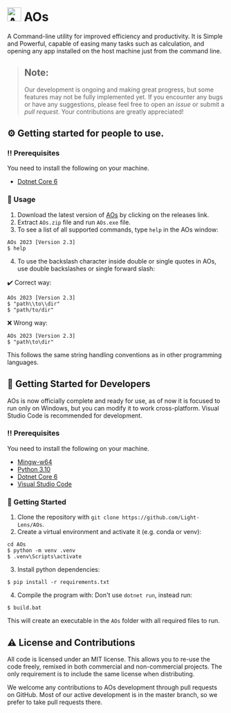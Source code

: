 # <img title="AOs" src="https://github.com/Light-Lens/AOs/blob/master/img/AOs.ico?raw=true" width="32" height="32"> AOs

A Command-line utility for improved efficiency and productivity. It is Simple and Powerful, capable of easing many tasks such as calculation, and opening any app installed on the host machine just from the command line.

> Note:
> ---
>
> Our development is ongoing and making great progress, but some features may not be fully implemented yet. If you encounter any bugs or have any suggestions, please feel free to open an _issue_ or submit a _pull request_. Your contributions are greatly appreciated!

## :gear: Getting started for people to use.
### :bangbang: Prerequisites
You need to install the following on your machine.
- [Dotnet Core 6](https://dotnet.microsoft.com/en-us/download/dotnet/6.0)

### :eyes: Usage
1. Download the latest version of [AOs](https://github.com/Light-Lens/AOs/releases/) by clicking on the releases link.
2. Extract `AOs.zip` file and run `AOs.exe` file.
3. To see a list of all supported commands, type `help` in the AOs window:
```console
AOs 2023 [Version 2.3]
$ help
```

4. To use the backslash character inside double or single quotes in AOs, use double backslashes or single forward slash:

:heavy_check_mark: Correct way:
```console
AOs 2023 [Version 2.3]
$ "path\\to\\dir"
$ "path/to/dir"
```

:x: Wrong way:
```console
AOs 2023 [Version 2.3]
$ "path\to\dir"
```

This follows the same string handling conventions as in other programming languages.

## :toolbox: Getting Started for Developers
AOs is now officially complete and ready for use, as of now it is focused to run only on Windows, but you can modify it to work cross-platform. Visual Studio Code is recommended for development.

### :bangbang: Prerequisites
You need to install the following on your machine.
- [Mingw-w64](https://github.com/niXman/mingw-builds-binaries/releases)
- [Python 3.10](https://www.python.org/downloads/release/python-3109/)
- [Dotnet Core 6](https://dotnet.microsoft.com/en-us/download/dotnet/6.0)
- [Visual Studio Code](https://code.visualstudio.com/)

### :pencil: Getting Started
1. Clone the repository with `git clone https://github.com/Light-Lens/AOs`.
2. Create a virtual environment and activate it (e.g. conda or venv):

```console
cd AOs
$ python -m venv .venv
$ .venv\Scripts\activate
```

3. Install python dependencies:
```console
$ pip install -r requirements.txt
```

4. Compile the program with:
Don't use `dotnet run`, instead run:
```console
$ build.bat
```

This will create an executable in the `AOs` folder with all required files to run.

## :warning: License and Contributions
All code is licensed under an MIT license. This allows you to re-use the code freely, remixed in both commercial and non-commercial projects. The only requirement is to include the same license when distributing.

We welcome any contributions to AOs development through pull requests on GitHub. Most of our active development is in the master branch, so we prefer to take pull requests there.
